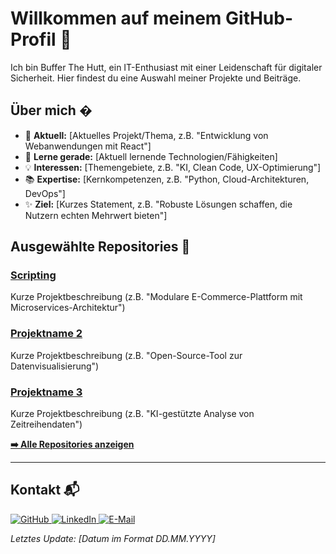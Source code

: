 # Willkommen auf meinem GitHub-Profil 👋

Ich bin Buffer The Hutt, ein IT-Enthusiast mit einer Leidenschaft für digitaler Sicherheit. Hier findest du eine Auswahl meiner Projekte und Beiträge. 

## Über mich �

- 🔭 **Aktuell:** [Aktuelles Projekt/Thema, z.B. "Entwicklung von Webanwendungen mit React"]
- 🌱 **Lerne gerade:** [Aktuell lernende Technologien/Fähigkeiten]
- 💡 **Interessen:** [Themengebiete, z.B. "KI, Clean Code, UX-Optimierung"]
- 📚 **Expertise:** [Kernkompetenzen, z.B. "Python, Cloud-Architekturen, DevOps"]
- ✨ **Ziel:** [Kurzes Statement, z.B. "Robuste Lösungen schaffen, die Nutzern echten Mehrwert bieten"]

## Ausgewählte Repositories 📂

### [Scripting](https://github.com/BufferTheHutt/Scripting) 
Kurze Projektbeschreibung (z.B. "Modulare E-Commerce-Plattform mit Microservices-Architektur")

### [Projektname 2](Link-zum-Repo)  
Kurze Projektbeschreibung (z.B. "Open-Source-Tool zur Datenvisualisierung")

### [Projektname 3](Link-zum-Repo)  
Kurze Projektbeschreibung (z.B. "KI-gestützte Analyse von Zeitreihendaten")

**[➡️ Alle Repositories anzeigen](Link-zur-Repo-Übersicht)**

---

## Kontakt 📬

<a href="[Dein GitHub-Profil-Link]">
  <img src="https://img.shields.io/badge/GitHub-181717?logo=github&logoColor=white" alt="GitHub">
</a>
<a href="[LinkedIn-Profil-Link]">
  <img src="https://img.shields.io/badge/LinkedIn-0A66C2?logo=linkedin&logoColor=white" alt="LinkedIn">
</a>
<a href="mailto:[Deine E-Mail-Adresse]">
  <img src="https://img.shields.io/badge/Email-D14836?logo=gmail&logoColor=white" alt="E-Mail">
</a>

*Letztes Update: [Datum im Format DD.MM.YYYY]*  